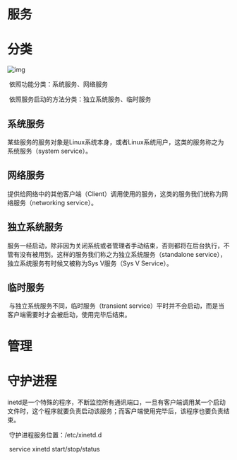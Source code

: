 # 服务

# 分类

![img](file:///C:\Users\大力\AppData\Local\Temp\ksohtml\wps42A3.tmp.jpg) 

​	依照功能分类：系统服务、网络服务

​	依照服务启动的方法分类：独立系统服务、临时服务

## 系统服务

​	某些服务的服务对象是Linux系统本身，或者Linux系统用户，这类的服务称之为系统服务（system service）。

## 网络服务

​	提供给网络中的其他客户端（Client）调用使用的服务，这类的服务我们统称为网络服务（networking service）。

## 独立系统服务

​	服务一经启动，除非因为关闭系统或者管理者手动结束，否则都将在后台执行，不管有没有被用到。这样的服务我们称之为独立系统服务（standalone service），独立系统服务有时候又被称为Sys V服务（Sys V Service）。

## 临时服务

​	与独立系统服务不同，临时服务（transient service）平时并不会启动，而是当客户端需要时才会被启动，使用完毕后结束。

# 管理

# 守护进程

​	inetd是一个特殊的程序，不断监控所有通讯端口，一旦有客户端调用某一个启动文件时，这个程序就要负责启动该服务；而客户端使用完毕后，该程序也要负责结束。

​	守护进程服务位置：/etc/xinetd.d

​	service xinetd start/stop/status

 